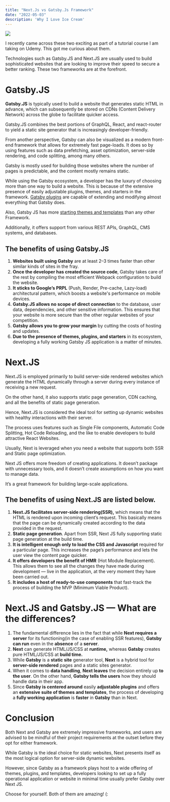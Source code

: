 ```yaml
---
title: "Next.Js vs Gatsby.Js Framework"
date: "2022-05-03"
description: 'Why I Love Ice Cream'
---
```


![](https://miro.medium.com/max/1400/1*EZsnzyhVcWwGdWtc_H0DEg.jpeg)

I recently came across these two exciting as part of a tutorial course I am taking on Udemy. This got me curious about them.

Technologies such as Gatsby.JS and Next.JS are usually used to build sophisticated websites that are looking to improve their speed to secure a better ranking. These two frameworks are at the forefront.

Gatsby.JS
=========

**Gatsby.JS** is typically used to build a website that generates static HTML in advance, which can subsequently be stored on CDNs (Content Delivery Network) across the globe to facilitate quicker access.

Gatsby.JS combines the best portions of GraphQL, React, and react-router to yield a static site generator that is increasingly developer-friendly.

From another perspective, Gatsby can also be visualized as a modern front-end framework that allows for extremely fast page-loads. It does so by using features such as data prefetching, asset optimization, server-side rendering, and code splitting, among many others.

Gatsby is mostly used for building those websites where the number of pages is predictable, and the content mostly remains static.

While using the Gatsby ecosystem, a developer has the luxury of choosing more than one way to build a website. This is because of the extensive presence of easily adjustable plugins, themes, and starters in the framework. [Gatsby plugins](https://www.gatsbyjs.com/docs/what-is-a-plugin/) are capable of extending and modifying almost everything that Gatsby does.

Also, Gatsby JS has more [starting themes and templates](https://jamstackthemes.dev/ssg/gatsby/) than any other Framework.

Additionally, it offers support from various REST APIs, GraphQL, CMS systems, and databases.

**The benefits of using Gatsby.JS**
-----------------------------------

1.  **Websites built using Gatsby** are at least 2–3 times faster than other similar kinds of sites in the fray.
2.  **Once the developer has created the source code**, Gatsby takes care of the rest by compiling the most efficient Webpack configuration to build the website.
3.  **It sticks to Google’s PRPL** (Push, Render, Pre-cache, Lazy-load) architectural pattern, which boosts a website's performance on mobile devices.
4.  **Gatsby.JS allows no scope of direct connection** to the database, user data, dependencies, and other sensitive information. This ensures that your website is more secure than the other regular websites of your competition.
5.  **Gatsby allows you to grow your margin** by cutting the costs of hosting and updates.
6.  **Due to the presence of themes, plugins, and starters** in its ecosystem, developing a fully working Gatsby JS application is a matter of minutes.

Next.JS
=======

Next.JS is employed primarily to build server-side rendered websites which generate the HTML dynamically through a server during every instance of receiving a new request.

On the other hand, it also supports static page generation, CDN caching, and all the benefits of static page generation.

Hence, Next.JS is considered the ideal tool for setting up dynamic websites with healthy interactions with their server.

The process uses features such as Single File components, Automatic Code Splitting, Hot Code Reloading, and the like to enable developers to build attractive React Websites.

Usually, Next is leveraged when you need a website that supports both SSR and Static page optimization.

Next JS offers more freedom of creating applications. It doesn’t package with unnecessary tools, and it doesn’t create assumptions on how you want to manage data.

It’s a great framework for building large-scale applications.

**The benefits of using Next.JS are listed below.**
---------------------------------------------------

1.  **Next.JS facilitates server-side rendering(SSR),** which means that the HTML is rendered upon incoming client’s request. This basically means that the page can be dynamically created according to the data provided in the request.
2.  **Static page generation**. Apart from SSR, Next JS fully supporting static page generation at the build time.
3.  **It is intelligent enough only to load the CSS and Javascript** required for a particular page. This increases the page’s performance and lets the user view the content page quicker.
4.  **It offers developers the benefit of HMR** (Hot Module Replacement). This allows them to see all the changes they have made during development — live in the application, at the very moment they have been carried out.
5.  **It includes a host of ready-to-use components** that fast-track the process of building the MVP (Minimum Viable Product).

Next.JS and Gatsby.JS — What are the differences?
=================================================

1.  The fundamental difference lies in the fact that while **Next requires a server** for its functioning(in the case of enabling SSR features), **Gatsby can run** even in the **absence** of a **server**.
2.  **Next** can generate HTML/JS/CSS at **runtime,** whereas **Gatsby** creates pure HTML/JS/CSS at **build time.**
3.  While **Gatsby** is a **static site** generator tool, **Next** is a hybrid tool for **server-side rendered** pages and a static sites generator.
4.  When it comes to **data handling**, **Next leaves** the decision entirely up **to the user**. On the other hand, **Gatsby tells the users** how they should handle data in their app.
5.  Since **Gatsby is centered around** easily **adjustable plugins** and offers an **extensive suite of themes and templates**, the process of developing a **fully working application** is **faster** in **Gatsby** than in Next.

**Conclusion**
==============

Both Next and Gatsby are extremely impressive frameworks, and users are advised to be mindful of their project requirements at the outset before they opt for either framework.

While Gatsby is the ideal choice for static websites, Next presents itself as the most logical option for server-side dynamic websites.

However, since Gatsby as a framework plays host to a wide offering of themes, plugins, and templates, developers looking to set up a fully operational application or website in minimal time usually prefer Gatsby over Next JS.

Choose for yourself. Both of them are amazing! (: